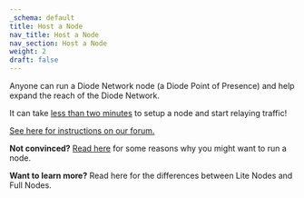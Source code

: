 ```yaml
---
_schema: default
title: Host a Node
nav_title: Host a Node
nav_section: Host a Node
weight: 2
draft: false
---
```

Anyone can run a Diode Network node (a Diode Point of Presence) and help expand the reach of the Diode Network.

It can take <a href="https://medium.com/@hansrempel_27543/first-deployment-of-a-diode-node-48c8a18f8e2d" target="_blank" rel="noopener">less than two minutes</a> to setup a node and start relaying traffic!

<a href="https://forum.diode.io/t/lite-node-installation/33" target="_blank" rel="noopener">See here for instructions on our forum.</a>

**Not convinced?** <a href="https://support.diode.io/article/y9hxzsbhg8-run-a-diode-server-point-of-presence-node" target="_blank" rel="noopener">Read here</a> for some reasons why you might want to run a node.

**Want to learn more?**  Read here for the differences between Lite Nodes and Full Nodes.